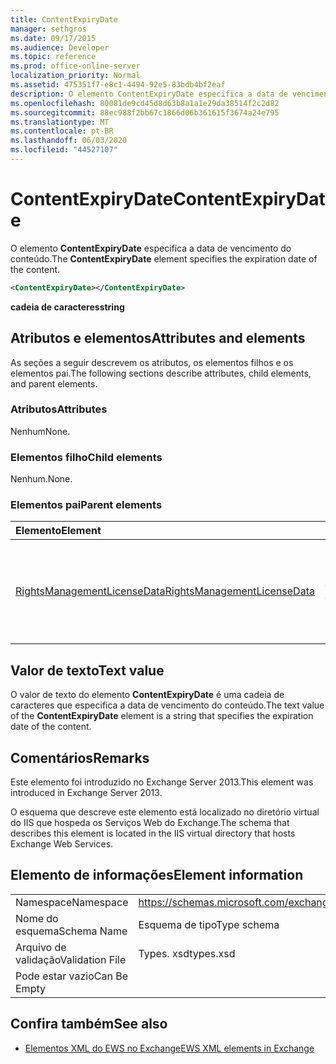 ```yaml
---
title: ContentExpiryDate
manager: sethgros
ms.date: 09/17/2015
ms.audience: Developer
ms.topic: reference
ms.prod: office-online-server
localization_priority: Normal
ms.assetid: 475351f7-e8c1-4494-92e5-83bdb4bf2eaf
description: O elemento ContentExpiryDate especifica a data de vencimento do conteúdo.
ms.openlocfilehash: 80081de9cd45d8d63b8a1a1e29da38514f2c2d82
ms.sourcegitcommit: 88ec988f2bb67c1866d06b361615f3674a24e795
ms.translationtype: MT
ms.contentlocale: pt-BR
ms.lasthandoff: 06/03/2020
ms.locfileid: "44527107"
---
```

# <a name="contentexpirydate"></a><span data-ttu-id="100c8-103">ContentExpiryDate</span><span class="sxs-lookup"><span data-stu-id="100c8-103">ContentExpiryDate</span></span>

<span data-ttu-id="100c8-104">O elemento **ContentExpiryDate** especifica a data de vencimento do conteúdo.</span><span class="sxs-lookup"><span data-stu-id="100c8-104">The **ContentExpiryDate** element specifies the expiration date of the content.</span></span> 
  
```XML
<ContentExpiryDate></ContentExpiryDate>
```

 <span data-ttu-id="100c8-105">**cadeia de caracteres**</span><span class="sxs-lookup"><span data-stu-id="100c8-105">**string**</span></span>
## <a name="attributes-and-elements"></a><span data-ttu-id="100c8-106">Atributos e elementos</span><span class="sxs-lookup"><span data-stu-id="100c8-106">Attributes and elements</span></span>

<span data-ttu-id="100c8-107">As seções a seguir descrevem os atributos, os elementos filhos e os elementos pai.</span><span class="sxs-lookup"><span data-stu-id="100c8-107">The following sections describe attributes, child elements, and parent elements.</span></span>
  
### <a name="attributes"></a><span data-ttu-id="100c8-108">Atributos</span><span class="sxs-lookup"><span data-stu-id="100c8-108">Attributes</span></span>

<span data-ttu-id="100c8-109">Nenhum</span><span class="sxs-lookup"><span data-stu-id="100c8-109">None.</span></span>
  
### <a name="child-elements"></a><span data-ttu-id="100c8-110">Elementos filho</span><span class="sxs-lookup"><span data-stu-id="100c8-110">Child elements</span></span>

<span data-ttu-id="100c8-111">Nenhum.</span><span class="sxs-lookup"><span data-stu-id="100c8-111">None.</span></span>
  
### <a name="parent-elements"></a><span data-ttu-id="100c8-112">Elementos pai</span><span class="sxs-lookup"><span data-stu-id="100c8-112">Parent elements</span></span>

|<span data-ttu-id="100c8-113">**Elemento**</span><span class="sxs-lookup"><span data-stu-id="100c8-113">**Element**</span></span>|<span data-ttu-id="100c8-114">**Descrição**</span><span class="sxs-lookup"><span data-stu-id="100c8-114">**Description**</span></span>|
|:-----|:-----|
|[<span data-ttu-id="100c8-115">RightsManagementLicenseData</span><span class="sxs-lookup"><span data-stu-id="100c8-115">RightsManagementLicenseData</span></span>](rightsmanagementlicensedata.md) <br/> |<span data-ttu-id="100c8-116">Especifica informações sobre a licença de gerenciamento de direitos.</span><span class="sxs-lookup"><span data-stu-id="100c8-116">Specifies information about the rights management license.</span></span>  <br/> |
   
## <a name="text-value"></a><span data-ttu-id="100c8-117">Valor de texto</span><span class="sxs-lookup"><span data-stu-id="100c8-117">Text value</span></span>

<span data-ttu-id="100c8-118">O valor de texto do elemento **ContentExpiryDate** é uma cadeia de caracteres que especifica a data de vencimento do conteúdo.</span><span class="sxs-lookup"><span data-stu-id="100c8-118">The text value of the **ContentExpiryDate** element is a string that specifies the expiration date of the content.</span></span> 
  
## <a name="remarks"></a><span data-ttu-id="100c8-119">Comentários</span><span class="sxs-lookup"><span data-stu-id="100c8-119">Remarks</span></span>

<span data-ttu-id="100c8-120">Este elemento foi introduzido no Exchange Server 2013.</span><span class="sxs-lookup"><span data-stu-id="100c8-120">This element was introduced in Exchange Server 2013.</span></span>
  
<span data-ttu-id="100c8-121">O esquema que descreve este elemento está localizado no diretório virtual do IIS que hospeda os Serviços Web do Exchange.</span><span class="sxs-lookup"><span data-stu-id="100c8-121">The schema that describes this element is located in the IIS virtual directory that hosts Exchange Web Services.</span></span>
  
## <a name="element-information"></a><span data-ttu-id="100c8-122">Elemento de informações</span><span class="sxs-lookup"><span data-stu-id="100c8-122">Element information</span></span>

|||
|:-----|:-----|
|<span data-ttu-id="100c8-123">Namespace</span><span class="sxs-lookup"><span data-stu-id="100c8-123">Namespace</span></span>  <br/> |https://schemas.microsoft.com/exchange/services/2006/types  <br/> |
|<span data-ttu-id="100c8-124">Nome do esquema</span><span class="sxs-lookup"><span data-stu-id="100c8-124">Schema Name</span></span>  <br/> |<span data-ttu-id="100c8-125">Esquema de tipo</span><span class="sxs-lookup"><span data-stu-id="100c8-125">Type schema</span></span>  <br/> |
|<span data-ttu-id="100c8-126">Arquivo de validação</span><span class="sxs-lookup"><span data-stu-id="100c8-126">Validation File</span></span>  <br/> |<span data-ttu-id="100c8-127">Types. xsd</span><span class="sxs-lookup"><span data-stu-id="100c8-127">types.xsd</span></span>  <br/> |
|<span data-ttu-id="100c8-128">Pode estar vazio</span><span class="sxs-lookup"><span data-stu-id="100c8-128">Can Be Empty</span></span>  <br/> ||
   
## <a name="see-also"></a><span data-ttu-id="100c8-129">Confira também</span><span class="sxs-lookup"><span data-stu-id="100c8-129">See also</span></span>



- [<span data-ttu-id="100c8-130">Elementos XML do EWS no Exchange</span><span class="sxs-lookup"><span data-stu-id="100c8-130">EWS XML elements in Exchange</span></span>](ews-xml-elements-in-exchange.md)

